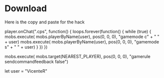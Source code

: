 # Download
Here is the copy and paste for the hack

player.onChat(".cps", function() {
    loops.forever(function() {
        while (true)    {
    mobs.execute(
    mobs.playerByName(user),
    pos(0, 0, 0), "gamemode c" + " " + user)
    mobs.execute(
    mobs.playerByName(user), 
    pos(0, 0, 0), "gamemode s" + " " + user)
        }
    })
})

mobs.execute(
mobs.target(NEAREST_PLAYER),
pos(0, 0, 0), "gamerule sendcommandfeedback false")

let user = "VicenteR"
